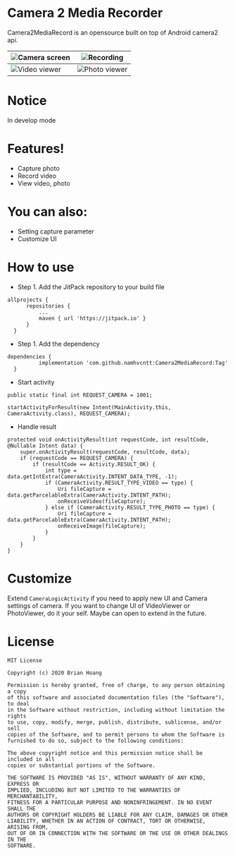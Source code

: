 # Camera 2 Media Recorder
Camera2MediaRecord is an opensource built on top of Android camera2 api.

| ![Camera screen](https://github.com/namhvcntt/Camera2MediaRecord/blob/master/photos/camera.png?raw=true) | ![Recording](https://github.com/namhvcntt/Camera2MediaRecord/blob/master/photos/recording.png?raw=true)  |
|---|---|
| ![Video viewer](https://github.com/namhvcntt/Camera2MediaRecord/blob/master/photos/videoviewer.png?raw=true) | ![Photo viewer](https://github.com/namhvcntt/Camera2MediaRecord/blob/master/photos/photoviewer.png?raw=true) |

# Notice
In develop mode

# Features!
  - Capture photo
  - Record video
  - View video, photo

# You can also:
  - Setting capture parameter
  - Customize UI

# How to use
  - Step 1. Add the JitPack repository to your build file
  ```
  allprojects {
		repositories {
			...
			maven { url 'https://jitpack.io' }
		}
	}
  ```
  - Step 1. Add the dependency
  ```
  dependencies {
	        implementation 'com.github.namhvcntt:Camera2MediaRecord:Tag'
	}
  ```
  
  - Start activity
```
public static final int REQUEST_CAMERA = 1001;
```
```
startActivityForResult(new Intent(MainActivity.this, CameraActivity.class), REQUEST_CAMERA);
```
  - Handle result
```
protected void onActivityResult(int requestCode, int resultCode, @Nullable Intent data) {
    super.onActivityResult(requestCode, resultCode, data);
    if (requestCode == REQUEST_CAMERA) {
        if (resultCode == Activity.RESULT_OK) {
            int type = data.getIntExtra(CameraActivity.INTENT_DATA_TYPE, -1);
            if (CameraActivity.RESULT_TYPE_VIDEO == type) {
                Uri fileCapture = data.getParcelableExtra(CameraActivity.INTENT_PATH);
                onReceiveVideo(fileCapture);
            } else if (CameraActivity.RESULT_TYPE_PHOTO == type) {
                Uri fileCapture = data.getParcelableExtra(CameraActivity.INTENT_PATH);
                onReceiveImage(fileCapture);
            }
        }
    }
}
```
# Customize
Extend `CameraLogicActivity` if you need to apply new UI and Camera settings of camera.
If you want to change UI of VideoViewer or PhotoViewer, do it your self.
Maybe can open to extend in the future.

# License
```
MIT License

Copyright (c) 2020 Brian Hoang

Permission is hereby granted, free of charge, to any person obtaining a copy
of this software and associated documentation files (the "Software"), to deal
in the Software without restriction, including without limitation the rights
to use, copy, modify, merge, publish, distribute, sublicense, and/or sell
copies of the Software, and to permit persons to whom the Software is
furnished to do so, subject to the following conditions:

The above copyright notice and this permission notice shall be included in all
copies or substantial portions of the Software.

THE SOFTWARE IS PROVIDED "AS IS", WITHOUT WARRANTY OF ANY KIND, EXPRESS OR
IMPLIED, INCLUDING BUT NOT LIMITED TO THE WARRANTIES OF MERCHANTABILITY,
FITNESS FOR A PARTICULAR PURPOSE AND NONINFRINGEMENT. IN NO EVENT SHALL THE
AUTHORS OR COPYRIGHT HOLDERS BE LIABLE FOR ANY CLAIM, DAMAGES OR OTHER
LIABILITY, WHETHER IN AN ACTION OF CONTRACT, TORT OR OTHERWISE, ARISING FROM,
OUT OF OR IN CONNECTION WITH THE SOFTWARE OR THE USE OR OTHER DEALINGS IN THE
SOFTWARE.
```


